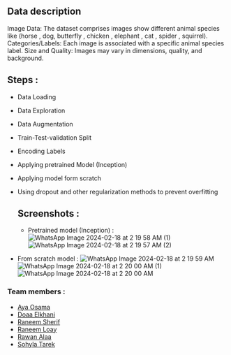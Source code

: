 ## Data description
Image Data: The dataset comprises images show different animal species like
(horse , dog, butterfly , chicken , elephant , cat , spider , squirrel).
Categories/Labels: Each image is associated with a specific animal species label.
Size and Quality: Images may vary in dimensions, quality, and background.

## Steps :
- Data Loading
- Data Exploration
- Data Augmentation
- Train-Test-validation Split
- Encoding Labels
- Applying pretrained Model (Inception)
- Applying model form scratch
- Using dropout and other regularization methods to prevent overfitting

  ## Screenshots :
  - Pretrained model (Inception) :
![WhatsApp Image 2024-02-18 at 2 19 58 AM (1)](https://github.com/RaneemLoay/Animals-images-classifying-using-CNN/assets/103434226/6bfa41a2-b2ee-4401-aee1-0397a3ab7ccb)
![WhatsApp Image 2024-02-18 at 2 19 57 AM (2)](https://github.com/RaneemLoay/Animals-images-classifying-using-CNN/assets/103434226/86ecf774-f5ff-4c2f-97d2-bb3b4093e500)

- From scratch model :
![WhatsApp Image 2024-02-18 at 2 19 59 AM](https://github.com/RaneemLoay/Animals-images-classifying-using-CNN/assets/103434226/3dd3c6c2-017d-4fb3-8c08-d94675994a5f)
![WhatsApp Image 2024-02-18 at 2 20 00 AM (1)](https://github.com/RaneemLoay/Animals-images-classifying-using-CNN/assets/103434226/b731ee0a-99f4-4128-9a4f-40060ec8de52)
![WhatsApp Image 2024-02-18 at 2 20 00 AM](https://github.com/RaneemLoay/Animals-images-classifying-using-CNN/assets/103434226/c566a1ee-ac2a-4ad6-9b7b-8690942f4628)


### Team members :
- [Aya Osama](https://github.com/aya-mourad)
- [Doaa Elkhani](https://github.com/)
- [Raneem Sherif](https://github.com/Raneeml)
- [Raneem Loay](https://github.com/RaneemLoay)
- [Rawan Alaa](https://github.com/12Rawan) 
- [Sohyla Tarek](https://github.com/Sohyla31)

